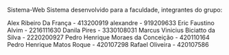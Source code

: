 Sistema-Web
Sistema desenvolvido para a faculdade, integrantes do grupo:

Alex Ribeiro Da França - 413200919
alexandre - 919209633
Eric Faustino Alvim	 -	2216111630
Danila Pires - 3330108031 
Marcus Vinicius Biciatto da Silva	  -	2220200927
Pedro Henrique Moraes da Conceição	-	420110164
Pedro Henrique Matos Roque	    -	420107298 
Rafael Oliveira - 420107586

